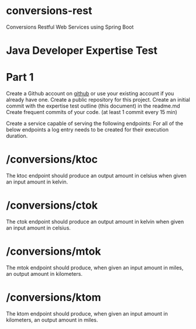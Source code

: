 # conversions-rest
Conversions Restful Web Services using Spring Boot

# Java Developer Expertise Test 

# Part 1

Create a Github account  on [github](https://github.com/) or use your existing account if you already have one.
Create a public repository for this project.
Create an initial commit with the expertise test outline (this document)  in the readme.md
Create frequent commits of your code. (at least 1 commit every 15 min)

Create a service capable of serving the following endpoints:
For all of the below endpoints a log entry needs to be created for their execution duration.

# /conversions/ktoc
The ktoc endpoint should produce an output amount in celsius when given an input amount in kelvin.

# /conversions/ctok
The ctok endpoint should produce an output amount in kelvin when given an input amount in celsius.

# /conversions/mtok
The mtok endpoint should produce, when given an input amount in miles, an output amount in kilometers.

# /conversions/ktom
The ktom endpoint should produce, when given an input amount in kilometers, an output amount in miles.
